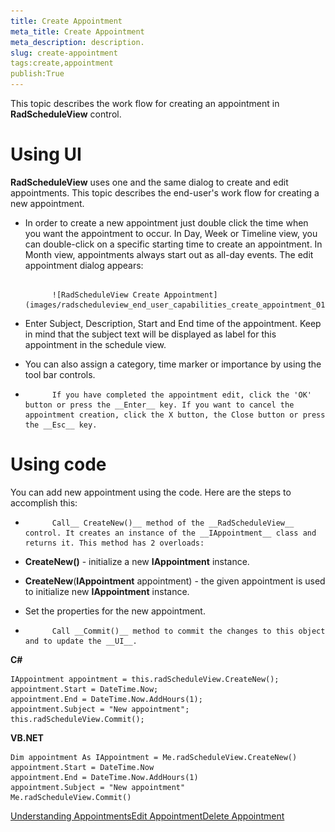 ```yaml
---
title: Create Appointment
meta_title: Create Appointment
meta_description: description.
slug: create-appointment
tags:create,appointment
publish:True
---
```



This topic describes the work flow for creating an appointment in __RadScheduleView__ control.
      

# Using UI

__RadScheduleView__ uses one and the same dialog to create and edit appointments. This topic describes the end-user's work flow for creating a new appointment.
        

* In order to create a new appointment just double click the time when you want the appointment to occur. In Day, Week or Timeline view, you can double-click on a specific starting time to create an appointment. In Month view, appointments always start out as all-day events. The edit appointment dialog appears:


               
            ![RadScheduleView Create Appointment](images/radscheduleview_end_user_capabilities_create_appointment_01.png)

* Enter Subject, Description, Start and End time of the appointment. Keep in mind that the subject text will be displayed as label for this appointment in the schedule view.

* You can also assign a category, time marker or importance by using the tool bar controls.

* 
            If you have completed the appointment edit, click the 'OK' button or press the __Enter__ key. If you want to cancel the appointment creation, click the X button, the Close button or press the __Esc__ key.
          

# Using code

You can add new appointment using the code. Here are the steps to accomplish this:

* 
            Call__ CreateNew()__ method of the __RadScheduleView__ control. It creates an instance of the __IAppointment__ class and returns it. This method has 2 overloads:
          

* __CreateNew()__ - initialize a new __IAppointment__ instance.
            

* __CreateNew__(__IAppointment__ appointment) - the given appointment is used to initialize new __IAppointment__ instance.
            

* Set the properties for the new appointment.

* 
            Call __Commit()__ method to commit the changes to this object and to update the __UI__.
          


 __C#__
    


	IAppointment appointment = this.radScheduleView.CreateNew();
	appointment.Start = DateTime.Now;
	appointment.End = DateTime.Now.AddHours(1);
	appointment.Subject = "New appointment";
	this.radScheduleView.Commit();




 __VB.NET__
    


	Dim appointment As IAppointment = Me.radScheduleView.CreateNew()
	appointment.Start = DateTime.Now
	appointment.End = DateTime.Now.AddHours(1)
	appointment.Subject = "New appointment"
	Me.radScheduleView.Commit()



[Understanding Appointments]({{slug:understanding-appointments}})[Edit Appointment]({{slug:edit-appointment}})[Delete Appointment]({{slug:delete-appointment}})
